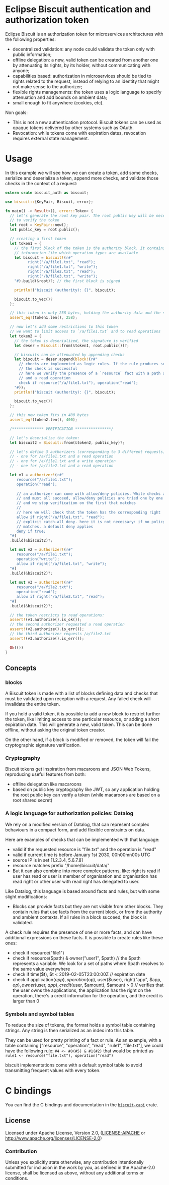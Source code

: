 # Eclipse Biscuit authentication and authorization token

Eclipse Biscuit is an authorization token for microservices architectures with the following properties:

- decentralized validation: any node could validate the token only with public information;
- offline delegation: a new, valid token can be created from another one by attenuating its rights, by its holder, without communicating with anyone;
- capabilities based: authorization in microservices should be tied to rights related to the request, instead of relying to an identity that might not make sense to the authorizer;
- flexible rights managements: the token uses a logic language to specify attenuation and add bounds on ambient data;
- small enough to fit anywhere (cookies, etc).

Non goals:

- This is not a new authentication protocol. Biscuit tokens can be used as opaque tokens delivered by other systems such as OAuth.
- Revocation: while tokens come with expiration dates, revocation requires external state management.

# Usage

In this example we will see how we can create a token, add some checks, serialize and deserialize a token, append more checks, and validate those checks in the context of a request:

```rust
extern crate biscuit_auth as biscuit;

use biscuit::{KeyPair, Biscuit, error};

fn main() -> Result<(), error::Token> {
  // let's generate the root key pair. The root public key will be necessary
  // to verify the token
  let root = KeyPair::new();
  let public_key = root.public();

  // creating a first token
  let token1 = {
    // the first block of the token is the authority block. It contains global
    // information like which operation types are available
    let biscuit = biscuit!(r#"
          right("/a/file1.txt", "read");
          right("/a/file1.txt", "write");
          right("/a/file2.txt", "read");
          right("/b/file3.txt", "write");
    "#).build(&root)?; // the first block is signed

    println!("biscuit (authority): {}", biscuit);

    biscuit.to_vec()?
  };

  // this token is only 258 bytes, holding the authority data and the signature
  assert_eq!(token1.len(), 258);

  // now let's add some restrictions to this token
  // we want to limit access to `/a/file1.txt` and to read operations
  let token2 = {
    // the token is deserialized, the signature is verified
    let deser = Biscuit::from(&token1, root.public())?;

    // biscuits can be attenuated by appending checks
    let biscuit = deser.append(block!(r#"
      // checks are implemented as logic rules. If the rule produces something,
      // the check is successful
      // here we verify the presence of a `resource` fact with a path set to "/a/file1.txt"
      // and a read operation
      check if resource("/a/file1.txt"), operation("read");
    "#));
    println!("biscuit (authority): {}", biscuit);

    biscuit.to_vec()?
  };

  // this new token fits in 400 bytes
  assert_eq!(token2.len(), 400);

  /************** VERIFICATION ****************/

  // let's deserialize the token:
  let biscuit2 = Biscuit::from(&token2, public_key)?;

  // let's define 3 authorizers (corresponding to 3 different requests):
  // - one for /a/file1.txt and a read operation
  // - one for /a/file1.txt and a write operation
  // - one for /a/file2.txt and a read operation

  let v1 = authorizer!(r#"
     resource("/a/file1.txt");
     operation("read");
     
     // an authorizer can come with allow/deny policies. While checks are all tested
     // and must all succeed, allow/deny policies are tried one by one in order,
     // and we stop verification on the first that matches
     //
     // here we will check that the token has the corresponding right
     allow if right("/a/file1.txt", "read");
     // explicit catch-all deny. here it is not necessary: if no policy
     // matches, a default deny applies
     deny if true;
  "#)
  .build(&biscuit2)?;

  let mut v2 = authorizer!(r#"
     resource("/a/file1.txt");
     operation("write");
     allow if right("/a/file1.txt", "write");
  "#)
  .build(&biscuit2)?;
  
  let mut v3 = authorizer!(r#"
     resource("/a/file2.txt");
     operation("read");
     allow if right("/a/file2.txt", "read");
  "#)
  .build(&biscuit2)?;

  // the token restricts to read operations:
  assert!(v1.authorize().is_ok());
  // the second authorizer requested a read operation
  assert!(v2.authorize().is_err());
  // the third authorizer requests /a/file2.txt
  assert!(v3.authorize().is_err());

  Ok(())
}
```

## Concepts

### blocks

A Biscuit token is made with a list of blocks defining data and checks that must
be validated upon reception with a request. Any failed check will invalidate the
entire token.

If you hold a valid token, it is possible to add a new block to restrict further
the token, like limiting access to one particular resource, or adding a short
expiration date. This will generate a new, valid token. This can be done offline,
without asking the original token creator.

On the other hand, if a block is modified or removed, the token will fail the
cryptographic signature verification.

### Cryptography

Biscuit tokens get inspiration from macaroons and JSON Web Tokens, reproducing useful features from both:

- offline delegation like macaroons
- based on public key cryptography like JWT, so any application holding the root public key can verify a token (while macaroons are based on a root shared secret)

### A logic language for authorization policies: Datalog

We rely on a modified version of Datalog, that can represent complex behaviours in a compact form, and add flexible constraints on data.

Here are examples of checks that can be implemented with that language:

- valid if the requested resource is "file.txt" and the operation is "read"
- valid if current time is before January 1st 2030, 00h00mn00s UTC
- source IP is in set [1.2.3.4, 5.6.7.8]
- resource matches prefix "/home/biscuit/data/"
- But it can also combine into more complex patterns, like: right is read if user has read or user is member of organisation and organisation has read right or other user with read right has delegated to user.

Like Datalog, this language is based around facts and rules, but with some slight modifications:

- Blocks can provide facts but they are not visible from other blocks. They contain rules that use facts from the current block, or from the authority and ambient contexts. If all rules in a block succeed, the block is validated.

A check rule requires the presence of one or more facts, and can have additional expressions on these facts. It is possible to create rules like these ones:

- check if resource("file1")
- check if resource($path) & owner("user1", $path) // the $path represents a variable. We look for a set of paths where $path resolves to the same value everywhere
- check if time($t), $t < 2019-02-05T23:00:00Z // expiration date
- check if application($app), operation($op), user($user), right("app", $app, $op), owner($user, $app), credit($user, $amount), $amount > 0 // verifies that the user owns the applications, the application has the right on the operation, there's a credit information for the operation, and the credit is larger than 0

### Symbols and symbol tables
To reduce the size of tokens, the format holds a symbol table containing strings. Any string is then serialized as an index into this table.

They can be used for pretty printing of a fact or rule. As an example, with a table containing ["resource", "operation", "read", "rule1", "file.txt"], we could have the following rule: `#4 <- #0(#5) & #1(#2)` that would be printed as `rule1 <- resource("file.txt"), operation("read")`

biscuit implementations come with a default symbol table to avoid transmitting frequent values with every token.

# C bindings

You can find the C bindings and documentation in the [`biscuit-capi`](./biscuit-capi/README.md) crate.

## License

Licensed under Apache License, Version 2.0, ([LICENSE-APACHE](LICENSE-APACHE) or http://www.apache.org/licenses/LICENSE-2.0)

### Contribution

Unless you explicitly state otherwise, any contribution intentionally
submitted for inclusion in the work by you, as defined in the Apache-2.0
license, shall be licensed as above, without any additional terms or
conditions.
